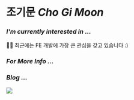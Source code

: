 # 조기문 *Cho Gi Moon*
### *I'm currently interested in ...*
🧑‍💻 최근에는 FE 개발에 가장 큰 관심을 갖고 있습니다 :)

### *For More Info ...*
<!--   <a href='https://g1moon.notion.site/About-FE-22e49a0accd54c529b155eedaa073aa9'>About FE 기문</a> -->
### *Blog ...*
  <a href="https://g1moon.notion.site/Vanilla-Gimoon-Blog-3ffe8d48931a42969369f77da919fa05" target="_blank">
    <img src="https://img.shields.io/badge/Blog-000000?style=flat-square&logo=Notion&logoColor=white&color=grey"/>
  </a>


  
  
